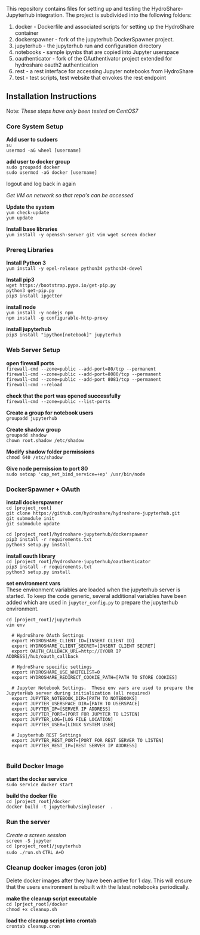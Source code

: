 
This repository contains files for setting up and testing the HydroShare-Jupyterhub integration.  The project is subdivided into the following folders:

1. docker - Dockerfile and associated scripts for setting up the HydroShare container
2. dockerspawner - fork of the jupyterhub DockerSpawner project. 
2. jupyterhub - the jupyterhub run and configuration directory
3. notebooks - sample ipynbs that are copied into Jupyter userspace
4. oauthenticator - fork of the OAuthentivator project extended for hydroshare oauth2 authentication
4. rest - a rest interface for accessing Jupyter notebooks from HydroShare
4. test - test scripts, test website that envokes the rest endpoint

## Installation Instructions  
Note: *These steps have only been tested on CentOS7*  

### Core System Setup

**Add user to sudoers**  
`su`  
`usermod -aG wheel [username]`  

**add user to docker group**  
`sudo groupadd docker`  
`sudo usermod -aG docker [username]`  

logout and log back in again  

*Get VM on network so that repo's can be accessed*

**Update the system**  
`yum check-update`  
`yum update`  

**Install base libraries**  
`yum install -y openssh-server git vim wget screen docker`  

### Prereq Libraries

**Install Python 3**  
`yum install -y epel-release python34 python34-devel`  

**Install pip3**  
`wget https://bootstrap.pypa.io/get-pip.py`  
`python3 get-pip.py`  
`pip3 install ipgetter`  

**install node**  
`yum install -y nodejs npm`  
`npm install -g configurable-http-proxy`  

**install jupyterhub**  
`pip3 install "ipython[notebook]" jupyterhub`  

### Web Server Setup

**open firewall ports**  
`firewall-cmd --zone=public --add-port=80/tcp --permanent`  
`firewall-cmd --zone=public --add-port=8080/tcp --permanent`  
`firewall-cmd --zone=public --add-port 8081/tcp --permanent`  
`firewall-cmd --reload`  

**check that the port was opened successfully**  
`firewall-cmd --zone=public --list-ports`  

**Create a group for notebook users**  
`groupadd jupyterhub`  
 
**Create shadow group**   
`groupadd shadow`  
`chown root.shadow /etc/shadow` 

**Modify shadow folder permissions**  
`chmod 640 /etc/shadow`  

**Give node permission to port 80**  
`sudo setcap 'cap_net_bind_service=+ep' /usr/bin/node`  

### DockerSpawner + OAuth 

**install dockerspawner**    
`cd [project_root]`  
`git clone https://github.com/hydroshare/hydroshare-jupyterhub.git`  
`git submodule init`  
`git submodule update`  

`cd [project_root]/hydroshare-jupyterhub/dockerspawner`  
`pip3 install -r requirements.txt`  
`python3 setup.py install`  

**install oauth library**  
`cd [project_root]/hydroshare-jupyterhub/oauthenticator`  
`pip3 install -r requirements.txt`    
`python3 setup.py install`  

**set environment vars**  
These environment variables are loaded when the jupyterhub server is started.  To keep the code generic, several additional variables have been added which are used in `jupyter_config.py` to prepare the jupyterhub environment.   

`cd [project_root]/jupyterhub`   
`vim env`   
```  
  # HydroShare OAuth Settings
  export HYDROSHARE_CLIENT_ID=[INSERT CLIENT ID]
  export HYDROSHARE_CLIENT_SECRET=[INSERT CLIENT SECRET]
  export OAUTH_CALLBACK_URL=http://[YOUR IP ADDRESS]/hub/oauth_callback
  
  # HydroShare specific settings
  export HYDROSHARE_USE_WHITELIST=0
  export HYDROSHARE_REDIRECT_COOKIE_PATH=[PATH TO STORE COOKIES]
  
  # Jupyter Notebook Settings.  These env vars are used to prepare the JupyterHub server during initialization (all required)
  export JUPYTER_NOTEBOOK_DIR=[PATH TO NOTEBOOKS]   
  export JUPYTER_USERSPACE_DIR=[PATH TO USERSPACE]  
  export JUPYTER_IP=[SERVER IP ADDRESS]
  export JUPYTER_PORT=[PORT FOR JUPYTER TO LISTEN]
  export JUPYTER_LOG=[LOG FILE LOCATION]
  export JUPYTER_USER=[LINUX SYSTEM USER]
 
  # Jupyterhub REST Settings
  export JUPYTER_REST_PORT=[PORT FOR REST SERVER TO LISTEN]
  export JUPYTER_REST_IP=[REST SERVER IP ADDRESS]
 
```




### Build Docker Image  

**start the docker service**  
`sudo service docker start`  

**build the docker file**  
`cd [project_root]/docker`  
`docker build -t jupyterhub/singleuser  . `

### Run the server

*Create a screen session*  
`screen -S jupyter`  
`cd [project_root]/jupyterhub`  
`sudo ./run.sh`
`CTRL A+D`

### Cleanup docker images (cron job)  
Delete docker images after they have been active for 1 day.  This will ensure that the users environment is rebuilt with the latest notebooks periodically.  

**make the cleanup script executable**  
`cd [prject_root]/docker`  
`chmod +x cleanup.sh`  

**load the cleanup script into crontab**  
`crontab cleanup.cron`  







